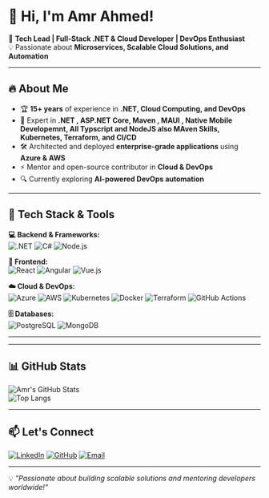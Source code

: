 # 👋 Hi, I'm Amr Ahmed!

🚀 **Tech Lead | Full-Stack .NET & Cloud Developer | DevOps Enthusiast**  
💡 Passionate about **Microservices, Scalable Cloud Solutions, and Automation**

---

## 🔥 About Me
- 🏆 **15+ years** of experience in **.NET, Cloud Computing, and DevOps**
- 🎯 Expert in **.NET , ASP.NET Core, Maven , MAUI , Native Mobile Developemnt, All Typscript and NodeJS also MAven Skills, Kubernetes, Terraform, and CI/CD**
- 🛠️ Architected and deployed **enterprise-grade applications** using **Azure & AWS**
- ⚡ Mentor and open-source contributor in **Cloud & DevOps**
- 🔍 Currently exploring **AI-powered DevOps automation**

---

## 🚀 Tech Stack & Tools

**💻 Backend & Frameworks:**  
![.NET](https://img.shields.io/badge/.NET-512BD4?style=for-the-badge&logo=dotnet&logoColor=white) ![C#](https://img.shields.io/badge/C%23-239120?style=for-the-badge&logo=c-sharp&logoColor=white) ![Node.js](https://img.shields.io/badge/Node.js-339933?style=for-the-badge&logo=nodedotjs&logoColor=white) 

**🎨 Frontend:**  
![React](https://img.shields.io/badge/React-61DAFB?style=for-the-badge&logo=react&logoColor=white) ![Angular](https://img.shields.io/badge/Angular-DD0031?style=for-the-badge&logo=angular&logoColor=white) ![Vue.js](https://img.shields.io/badge/Vue.js-4FC08D?style=for-the-badge&logo=vue.js&logoColor=white)

**☁️ Cloud & DevOps:**  
![Azure](https://img.shields.io/badge/Azure-0078D4?style=for-the-badge&logo=microsoftazure&logoColor=white) ![AWS](https://img.shields.io/badge/AWS-232F3E?style=for-the-badge&logo=amazonaws&logoColor=white) ![Kubernetes](https://img.shields.io/badge/Kubernetes-326CE5?style=for-the-badge&logo=kubernetes&logoColor=white) 
![Docker](https://img.shields.io/badge/Docker-2496ED?style=for-the-badge&logo=docker&logoColor=white) ![Terraform](https://img.shields.io/badge/Terraform-7B42BC?style=for-the-badge&logo=terraform&logoColor=white) ![GitHub Actions](https://img.shields.io/badge/GitHub_Actions-2088FF?style=for-the-badge&logo=github-actions&logoColor=white) 

**🗄️ Databases:**  
![PostgreSQL](https://img.shields.io/badge/PostgreSQL-336791?style=for-the-badge&logo=postgresql&logoColor=white) ![MongoDB](https://img.shields.io/badge/MongoDB-4EA94B?style=for-the-badge&logo=mongodb&logoColor=white) 

---


---

## 📊 GitHub Stats
![Amr's GitHub Stats](https://github-readme-stats.vercel.app/api?username=AmrElsherif83&show_icons=true&theme=dark)  
![Top Langs](https://github-readme-stats.vercel.app/api/top-langs/?username=AmrElsherif83&layout=compact&theme=dark)

---

## 📫 Let's Connect
[![LinkedIn](https://img.shields.io/badge/LinkedIn-0A66C2?style=for-the-badge&logo=linkedin&logoColor=white)](https://www.linkedin.com/in/amro-ahmed-924778209) [![GitHub](https://img.shields.io/badge/GitHub-181717?style=for-the-badge&logo=github&logoColor=white)](https://github.com/AmrElsherif83) [![Email](https://img.shields.io/badge/Email-D14836?style=for-the-badge&logo=gmail&logoColor=white)](mailto:amr.elsherif83@gmail.com)  

---

💡 _"Passionate about building scalable solutions and mentoring developers worldwide!"_
